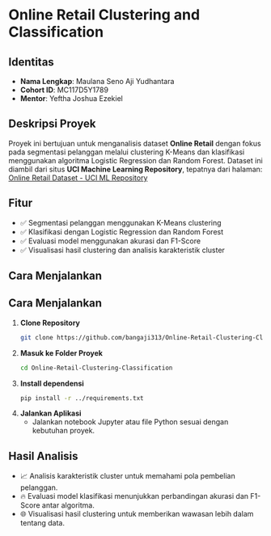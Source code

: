 # **Online Retail Clustering and Classification**

## Identitas
- **Nama Lengkap**: Maulana Seno Aji Yudhantara  
- **Cohort ID**: MC117D5Y1789  
- **Mentor**: Yeftha Joshua Ezekiel  

## Deskripsi Proyek
Proyek ini bertujuan untuk menganalisis dataset **Online Retail** dengan fokus pada segmentasi pelanggan melalui clustering K-Means dan klasifikasi menggunakan algoritma Logistic Regression dan Random Forest. Dataset ini diambil dari situs **UCI Machine Learning Repository**, tepatnya dari halaman:  
[Online Retail Dataset - UCI ML Repository](https://archive.ics.uci.edu/ml/datasets/online+retail)

## Fitur
- ✅ Segmentasi pelanggan menggunakan K-Means clustering  
- ✅ Klasifikasi dengan Logistic Regression dan Random Forest  
- ✅ Evaluasi model menggunakan akurasi dan F1-Score  
- ✅ Visualisasi hasil clustering dan analisis karakteristik cluster  

## Cara Menjalankan
## Cara Menjalankan
1. **Clone Repository**
   ```bash
   git clone https://github.com/bangaji313/Online-Retail-Clustering-Classification.git
   ```
2. **Masuk ke Folder Proyek**
   ```bash
   cd Online-Retail-Clustering-Classification
   ```
3. **Install dependensi**
   ```bash
   pip install -r ../requirements.txt
   ```
4. **Jalankan Aplikasi**
   - Jalankan notebook Jupyter atau file Python sesuai dengan kebutuhan proyek.

## Hasil Analisis
- 📈 Analisis karakteristik cluster untuk memahami pola pembelian pelanggan.
- 🔥 Evaluasi model klasifikasi menunjukkan perbandingan akurasi dan F1-Score antar algoritma.
- 🌐 Visualisasi hasil clustering untuk memberikan wawasan lebih dalam tentang data.

   
